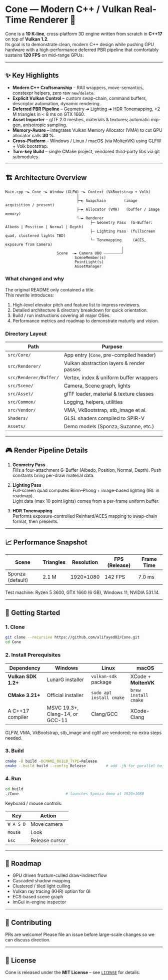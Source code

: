 # Cone — Modern C++ / Vulkan Real-Time Renderer 🚀

Cone is a **10 K-line**, cross-platform 3D engine written from scratch in **C++17** on top of **Vulkan 1.2**.  
Its goal is to demonstrate clean, modern C++ design while pushing GPU hardware with a high-performance deferred PBR
pipeline that comfortably sustains **120 FPS** on mid-range GPUs.

---

## ✨ Key Highlights
* **Modern C++ Craftsmanship** – RAII wrappers, move-semantics, constexpr helpers, zero raw `new`/`delete`.
* **Explicit Vulkan Control** – custom swap-chain, command buffers, descriptor automation, dynamic rendering.
* **Deferred PBR Pipeline** – Geometry ➜ Lighting ➜ HDR Tonemapping, >2 M triangles in < 8 ms on GTX 1660.
* **Asset Importer** – glTF 2.0 meshes, materials & textures; automatic mip-gen, anisotropic sampling.
* **Memory-Aware** – integrates Vulkan Memory Allocator (VMA) to cut GPU allocator calls **30 %**.
* **Cross-Platform** – Windows / Linux / macOS (via MoltenVK) using GLFW + Volk bootstrap.
* **Turn-key Build** – single CMake project, vendored third-party libs via git submodules.

---

## 🏗️ Architecture Overview

```
Main.cpp ─► Cone ─► Window (GLFW) ─► Context (VkBootstrap + Volk)
                                │
                                ├─► Swapchain        (image acquisition / present)
                                ├─► Allocator (VMA)   (buffer / image memory)
                                └─► Renderer
                                      ├─ Geometry Pass  (G-Buffer: Albedo | Position | Normal | Depth)
                                      ├─ Lighting Pass  (fullscreen quad, clustered lights TBD)
                                      └─ Tonemapping     (ACES, exposure from Camera)
                                                    │
                       Scene  ─► Camera UBO ────────┘
                               SceneMember(s)
                               PointLight(s)
                               AssetManager
```

### What changed and why
The original README only contained a title.  
This rewrite introduces:

1. High-level elevator pitch and feature list to impress reviewers.  
2. Detailed architecture & directory breakdown for quick orientation.  
3. Build / run instructions covering all major OSes.  
4. Performance metrics and roadmap to demonstrate maturity and vision.

### Directory Layout

| Path                     | Purpose |
|--------------------------|---------|
| `src/Core/`              | App entry (`Cone`, pre-compiled header) |
| `src/Renderer/`          | Vulkan abstraction layers & render passes |
| `src/Renderer/Buffer/`   | Vertex, index & uniform buffer wrappers |
| `src/Scene/`             | Camera, Scene graph, lights               |
| `src/Asset/`             | glTF loader, material & texture classes   |
| `src/Common/`            | Logging, helpers, utilities               |
| `src/Vendor/`            | VMA, VkBootstrap, stb_image et al.        |
| `Shaders/`               | GLSL shaders compiled to SPIR-V           |
| `Assets/`                | Demo models (Sponza, Suzanne, etc.)       |

---

## 🎮 Render Pipeline Details

1. **Geometry Pass**  
   Fills a four-attachment G-Buffer (Albedo, Position, Normal, Depth). Push constants bring per-draw material data.

2. **Lighting Pass**  
   Full-screen quad computes Blinn–Phong + image-based lighting (IBL in roadmap).  
   Light data (max 10 point lights) comes from a per-frame uniform buffer.

3. **HDR Tonemapping**  
   Performs exposure-controlled Reinhard/ACES mapping to swap-chain format, then presents.

---

## 📈 Performance Snapshot

| Scene            | Triangles | Resolution | FPS (Release) | Frame Time |
|------------------|-----------|------------|---------------|------------|
| Sponza (default) | 2.1 M     | 1920×1080  | 142 FPS       | 7.0 ms     |

Test machine: Ryzen 5 3600, GTX 1660 (6 GB), Windows 11, NVIDIA 531.14.

---

## 🚀 Getting Started

### 1. Clone

```bash
git clone --recursive https://github.com/alifayed02/Cone.git
cd Cone
```

### 2. Install Prerequisites

| Dependency | Windows | Linux | macOS |
|------------|---------|-------|-------|
| **Vulkan SDK 1.2+** | LunarG installer | `vulkan-sdk` package | XCode + **MoltenVK** |
| **CMake 3.21+**     | Official installer | `sudo apt install cmake` | `brew install cmake` |
| A C++17 compiler    | MSVC 19.3+, Clang-14, or GCC-11 | Clang/GCC | XCode-Clang |

GLFW, VMA, VkBootstrap, stb_image and cgltf are vendored; no extra steps needed.

### 3. Build

```bash
cmake -B build -DCMAKE_BUILD_TYPE=Release
cmake --build build --config Release         # add -jN for parallel build
```

### 4. Run

```bash
cd build
./Cone                     # launches Sponza demo at 1920×1080
```

Keyboard / mouse controls:

| Key        | Action              |
|------------|---------------------|
| `W A S D`  | Move camera         |
| `Mouse`    | Look                |
| `Esc`      | Release cursor      |

---

## 🔭 Roadmap

- GPU driven frustum-culled draw-indirect flow
- Cascaded shadow mapping
- Clustered / tiled light culling
- Vulkan ray tracing (KHR) option for GI
- ECS-based scene graph
- ImGui in-engine inspector

---

## 🤝 Contributing

PRs are welcome! Please file an issue before large-scale changes so we can discuss direction.

---

## 📜 License

Cone is released under the **MIT License** – see [`LICENSE`](LICENSE) for details.